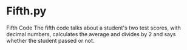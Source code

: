 # Fifth.py
Fifth Code
The fifth code talks about a student's two test scores, with decimal numbers, calculates the average and divides by 2 and says whether the student passed or not.
